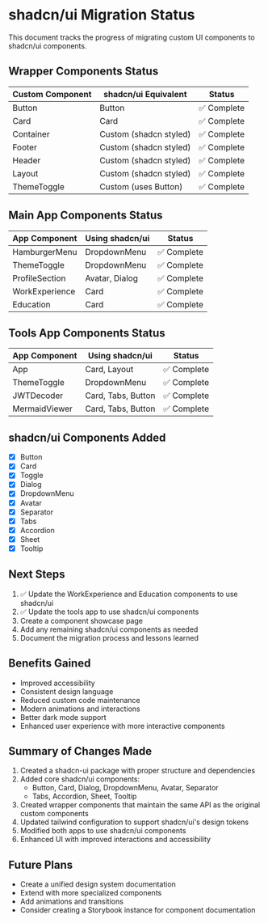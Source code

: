 # shadcn/ui Migration Status

This document tracks the progress of migrating custom UI components to shadcn/ui components.

## Wrapper Components Status

| Custom Component | shadcn/ui Equivalent | Status      |
|------------------|----------------------|-------------|
| Button           | Button               | ✅ Complete |
| Card             | Card                 | ✅ Complete |
| Container        | Custom (shadcn styled)| ✅ Complete |
| Footer           | Custom (shadcn styled)| ✅ Complete |
| Header           | Custom (shadcn styled)| ✅ Complete |
| Layout           | Custom (shadcn styled)| ✅ Complete |
| ThemeToggle      | Custom (uses Button) | ✅ Complete |

## Main App Components Status

| App Component    | Using shadcn/ui     | Status      |
|------------------|---------------------|-------------|
| HamburgerMenu    | DropdownMenu        | ✅ Complete |
| ThemeToggle      | DropdownMenu        | ✅ Complete |
| ProfileSection   | Avatar, Dialog      | ✅ Complete |
| WorkExperience   | Card                | ✅ Complete |
| Education        | Card                | ✅ Complete |

## Tools App Components Status

| App Component    | Using shadcn/ui     | Status      |
|------------------|---------------------|-------------|
| App              | Card, Layout        | ✅ Complete |
| ThemeToggle      | DropdownMenu        | ✅ Complete |
| JWTDecoder       | Card, Tabs, Button  | ✅ Complete |
| MermaidViewer    | Card, Tabs, Button  | ✅ Complete |

## shadcn/ui Components Added

- [x] Button
- [x] Card
- [x] Toggle
- [x] Dialog
- [x] DropdownMenu
- [x] Avatar
- [x] Separator
- [x] Tabs
- [x] Accordion
- [x] Sheet
- [x] Tooltip

## Next Steps

1. ✅ Update the WorkExperience and Education components to use shadcn/ui
2. ✅ Update the tools app to use shadcn/ui components
3. Create a component showcase page
4. Add any remaining shadcn/ui components as needed
5. Document the migration process and lessons learned

## Benefits Gained

- Improved accessibility
- Consistent design language
- Reduced custom code maintenance
- Modern animations and interactions
- Better dark mode support
- Enhanced user experience with more interactive components

## Summary of Changes Made

1. Created a shadcn-ui package with proper structure and dependencies
2. Added core shadcn/ui components:
   - Button, Card, Dialog, DropdownMenu, Avatar, Separator
   - Tabs, Accordion, Sheet, Tooltip
3. Created wrapper components that maintain the same API as the original custom components
4. Updated tailwind configuration to support shadcn/ui's design tokens
5. Modified both apps to use shadcn/ui components
6. Enhanced UI with improved interactions and accessibility

## Future Plans

- Create a unified design system documentation
- Extend with more specialized components
- Add animations and transitions
- Consider creating a Storybook instance for component documentation